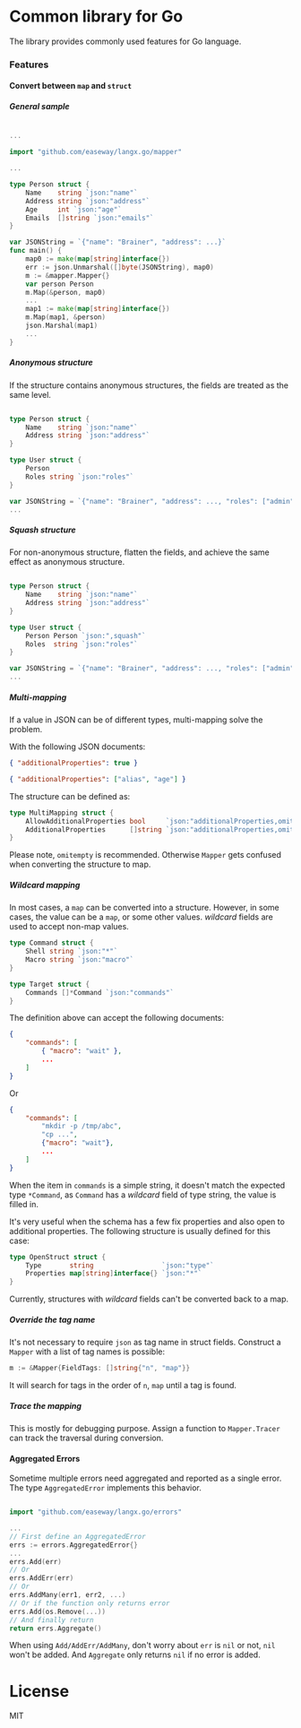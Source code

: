 # Common library for Go

The library provides commonly used features for Go language.

### Features

#### Convert between `map` and `struct`

##### General sample

```go

...

import "github.com/easeway/langx.go/mapper"

...

type Person struct {
    Name    string `json:"name"`
    Address string `json:"address"`
    Age     int `json:"age"`
    Emails  []string `json:"emails"`
}

var JSONString = `{"name": "Brainer", "address": ...}`
func main() {
    map0 := make(map[string]interface{})
    err := json.Unmarshal([]byte(JSONString), map0)
    m := &mapper.Mapper{}
    var person Person
    m.Map(&person, map0)
    ...
    map1 := make(map[string]interface{})
    m.Map(map1, &person)
    json.Marshal(map1)
    ...
}
```

##### Anonymous structure

If the structure contains anonymous structures,
the fields are treated as the same level.

```go

type Person struct {
    Name    string `json:"name"`
    Address string `json:"address"`
}

type User struct {
    Person
    Roles string `json:"roles"`
}

var JSONString = `{"name": "Brainer", "address": ..., "roles": ["admin", "dev"]}`
...
```

##### Squash structure

For non-anonymous structure,
flatten the fields, and achieve the same effect as anonymous structure.

```go

type Person struct {
    Name    string `json:"name"`
    Address string `json:"address"`
}

type User struct {
    Person Person `json:",squash"`
    Roles  string `json:"roles"`
}

var JSONString = `{"name": "Brainer", "address": ..., "roles": ["admin", "dev"]}`
...
```

##### Multi-mapping

If a value in JSON can be of different types, multi-mapping solve the problem.

With the following JSON documents:

```json
{ "additionalProperties": true }
```

```json
{ "additionalProperties": ["alias", "age"] }
```

The structure can be defined as:

```go
type MultiMapping struct {
    AllowAdditionalProperties bool     `json:"additionalProperties,omitempty"`
    AdditionalProperties      []string `json:"additionalProperties,omitempty"`
}
```

Please note, `omitempty` is recommended.
Otherwise `Mapper` gets confused when converting the structure to map.

##### Wildcard mapping

In most cases, a `map` can be converted into a structure.
However, in some cases, the value can be a `map`, or some other values.
_wildcard_ fields are used to accept non-map values.

```go
type Command struct {
    Shell string `json:"*"`
    Macro string `json:"macro"`
}

type Target struct {
    Commands []*Command `json:"commands"`
}
```

The definition above can accept the following documents:

```json
{
    "commands": [
        { "macro": "wait" },
        ...
    ]
}
```

Or

```json
{
    "commands": [
        "mkdir -p /tmp/abc",
        "cp ...",
        {"macro": "wait"},
        ...
    ]
}
```

When the item in `commands` is a simple string,
it doesn't match the expected type `*Command`,
as `Command` has a _wildcard_ field of type string, the value is filled in.

It's very useful when the schema has a few fix properties and also open to
additional properties.
The following structure is usually defined for this case:

```go
type OpenStruct struct {
    Type       string                 `json:"type"`
    Properties map[string]interface{} `json:"*"`
}
```

Currently, structures with _wildcard_ fields can't be converted back to a map.

##### Override the tag name

It's not necessary to require `json` as tag name in struct fields.
Construct a `Mapper` with a list of tag names is possible:

```go
m := &Mapper{FieldTags: []string{"n", "map"}}
```

It will search for tags in the order of `n`, `map` until a tag is found.

##### Trace the mapping

This is mostly for debugging purpose.
Assign a function to `Mapper.Tracer` can track the traversal during conversion.

#### Aggregated Errors

Sometime multiple errors need aggregated and reported as a single error.
The type `AggregatedError` implements this behavior.

```go

import "github.com/easeway/langx.go/errors"

...
// First define an AggregatedError
errs := errors.AggregatedError{}
...
errs.Add(err)
// Or
errs.AddErr(err)
// Or
errs.AddMany(err1, err2, ...)
// Or if the function only returns error
errs.Add(os.Remove(...))
// And finally return
return errs.Aggregate()
```

When using `Add/AddErr/AddMany`, don't worry about `err` is `nil` or not,
`nil` won't be added.
And `Aggregate` only returns `nil` if no error is added.

# License

MIT
